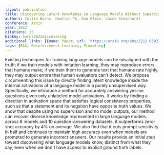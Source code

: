 ```yaml
---
layout: publication
title: Discovering Latent Knowledge In Language Models Without Supervision
authors: Collin Burns, Haotian Ye, Dan Klein, Jacob Steinhardt
conference: Arxiv
year: 2022
citations: 33
bibkey: burns2022discovering
additional_links: [{name: Paper, url: 'https://arxiv.org/abs/2212.03827'}]
tags: [RAG, Reinforcement Learning, Prompting]
---
```

Existing techniques for training language models can be misaligned with the
truth: if we train models with imitation learning, they may reproduce errors
that humans make; if we train them to generate text that humans rate highly,
they may output errors that human evaluators can't detect. We propose
circumventing this issue by directly finding latent knowledge inside the
internal activations of a language model in a purely unsupervised way.
Specifically, we introduce a method for accurately answering yes-no questions
given only unlabeled model activations. It works by finding a direction in
activation space that satisfies logical consistency properties, such as that a
statement and its negation have opposite truth values. We show that despite
using no supervision and no model outputs, our method can recover diverse
knowledge represented in large language models: across 6 models and 10
question-answering datasets, it outperforms zero-shot accuracy by 4% on
average. We also find that it cuts prompt sensitivity in half and continues to
maintain high accuracy even when models are prompted to generate incorrect
answers. Our results provide an initial step toward discovering what language
models know, distinct from what they say, even when we don't have access to
explicit ground truth labels.